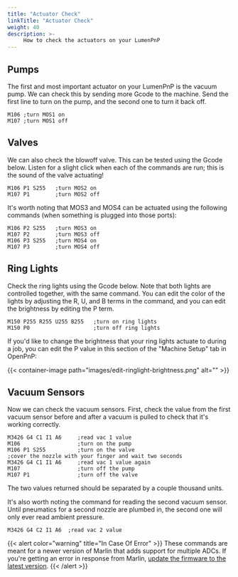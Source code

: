 ```yaml
---
title: "Actuator Check"
linkTitle: "Actuator Check"
weight: 40
description: >-
     How to check the actuators on your LumenPnP
---
```


## Pumps
The first and most important actuator on your LumenPnP is the vacuum pump. We can check this by sending more Gcode to the machine. Send the first line to turn on the pump, and the second one to turn it back off.

```gcode
M106 ;turn MOS1 on
M107 ;turn MOS1 off
```

## Valves
We can also check the blowoff valve. This can be tested using the Gcode below. Listen for a slight click when each of the commands are run; this is the sound of the valve actuating!

```gcode
M106 P1 S255   ;turn MOS2 on
M107 P1        ;turn MOS2 off
```

It's worth noting that MOS3 and MOS4 can be actuated using the following commands (when something is plugged into those ports):

```gcode
M106 P2 S255   ;turn MOS3 on
M107 P2        ;turn MOS3 off
M106 P3 S255   ;turn MOS4 on
M107 P3        ;turn MOS4 off
```

## Ring Lights
Check the ring lights using the Gcode below. Note that both lights are controlled together, with the same command. You can edit the color of the lights by adjusting the R, U, and B terms in the command, and you can edit the brightness by editing the P term.

```gcode
M150 P255 R255 U255 B255   ;turn on ring lights
M150 P0                    ;turn off ring lights
```

If you'd like to change the brightness that your ring lights actuate to during a job, you can edit the P value in this section of the "Machine Setup" tab in OpenPnP:

{{< container-image path="images/edit-ringlight-brightness.png" alt="" >}}

## Vacuum Sensors
Now we can check the vacuum sensors.  First, check the value from the first vacuum sensor before and after a vacuum is pulled to check that it's working correctly.

```gcode
M3426 G4 C1 I1 A6     ;read vac 1 value
M106                  ;turn on the pump
M106 P1 S255          ;turn on the valve
;cover the nozzle with your finger and wait two seconds
M3426 G4 C1 I1 A6     ;read vac 1 value again
M107                  ;turn off the pump
M107 P1               ;turn off the valve
```

The two values returned should be separated by a couple thousand units.

It's also worth noting the command for reading the second vacuum sensor. Until pneumatics for a second nozzle are plumbed in, the second one will only ever read ambient pressure.

```gcode
M3426 G4 C2 I1 A6  ;read vac 2 value
```
{{< alert color="warning" title="In Case Of Error" >}}
These commands are meant for a newer version of Marlin that adds support for multiple ADCs. If you're getting an error in response from Marlin, [update the firmware to the latest version](https://docs.opulo.io/docs/motherboard/update-firmware/).
{{< /alert >}}